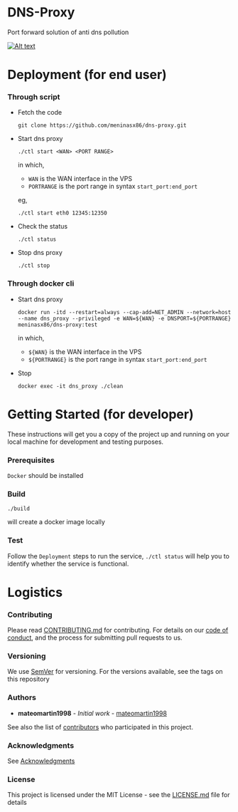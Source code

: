 # DNS-Proxy 

Port forward solution of anti dns pollution

[![Alt text](https://www.lucidchart.com/publicSegments/view/b268a1c2-ef1f-45b2-8b46-e3fde328a4e8/image.png)](https://www.lucidchart.com/publicSegments/view/b268a1c2-ef1f-45b2-8b46-e3fde328a4e8/image.png)

# Deployment (for end user)

### Through script

* Fetch the code
  ```
  git clone https://github.com/meninasx86/dns-proxy.git
  ```

* Start dns proxy
  ```
  ./ctl start <WAN> <PORT RANGE>
  ```

  in which, 
    * `WAN` is the WAN interface in the VPS 
    * `PORTRANGE` is the port range in syntax `start_port:end_port` 

  eg,

    ```
    ./ctl start eth0 12345:12350 
    ```

* Check the status
  ```
  ./ctl status
  ```

* Stop dns proxy
  ```
  ./ctl stop
  ```

### Through docker cli

* Start dns proxy 
  ```
  docker run -itd --restart=always --cap-add=NET_ADMIN --network=host --name dns_proxy --privileged -e WAN=${WAN} -e DNSPORT=${PORTRANGE} meninasx86/dns-proxy:test 
  ``` 

  in which, 

    * `${WAN}` is the WAN interface in the VPS 
    * `${PORTRANGE}` is the port range in syntax `start_port:end_port` 

* Stop 
  ```
  docker exec -it dns_proxy ./clean 
  ```

# Getting Started (for developer)

These instructions will get you a copy of the project up and running on your local machine for development and testing purposes. 

### Prerequisites

`Docker` should be installed

### Build

```
./build
```
will create a docker image locally

### Test

Follow the `Deployment` steps to run the service, `./ctl status` will help you to identify whether the service is functional.

# Logistics

### Contributing

Please read [CONTRIBUTING.md](https://github.com/meninasx86/dns-proxy/blob/master/docs/CONTRIBUTING.md) for contributing.
For details on our [code of conduct](https://github.com/meninasx86/dns-proxy/blob/master/docs/CODE_OF_CONDUCT.md), and the process for submitting pull requests to us.

### Versioning

We use [SemVer](http://semver.org/) for versioning. For the versions available, see the tags on this repository

### Authors

* **mateomartin1998** - *Initial work* - [mateomartin1998](https://github.com/mateomartin1998)

See also the list of [contributors](https://github.com/meninasx86/dns-proxy/graphs/contributors) who participated in this project.

### Acknowledgments

See [Acknowledgments](https://github.com/meninasx86/dns-proxy/blob/master/docs/ACKNOWLEDGMENTS.md)


### License

This project is licensed under the MIT License - see the [LICENSE.md](https://github.com/meninasx86/dns-proxy/blob/master/LICENSE.md) file for details


